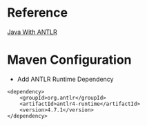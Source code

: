 # Reference
[Java With ANTLR](https://www.baeldung.com/java-antlr)  
# Maven Configuration
* Add ANTLR Runtime Dependency
```
<dependency>
    <groupId>org.antlr</groupId>
    <artifactId>antlr4-runtime</artifactId>
    <version>4.7.1</version>
</dependency>
```